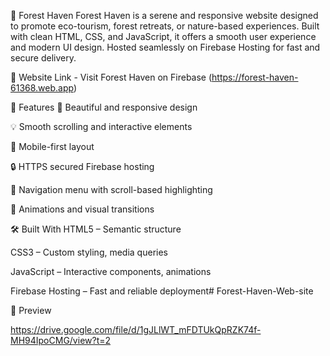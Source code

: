🌲 Forest Haven
Forest Haven is a serene and responsive website designed to promote eco-tourism, forest retreats, or nature-based experiences. Built with clean HTML, CSS, and JavaScript, it offers a smooth user experience and modern UI design. Hosted seamlessly on Firebase Hosting for fast and secure delivery.

🔗 Website Link - 
Visit Forest Haven on Firebase
(https://forest-haven-61368.web.app)

🚀 Features
🌿 Beautiful and responsive design

💡 Smooth scrolling and interactive elements

📱 Mobile-first layout

🔒 HTTPS secured Firebase hosting

🧭 Navigation menu with scroll-based highlighting

🎨 Animations and visual transitions

🛠️ Built With
HTML5 – Semantic structure

CSS3 – Custom styling, media queries

JavaScript – Interactive components, animations

Firebase Hosting – Fast and reliable deployment# Forest-Haven-Web-site

📸 Preview

https://drive.google.com/file/d/1gJLlWT_mFDTUkQpRZK74f-MH94IpoCMG/view?t=2
